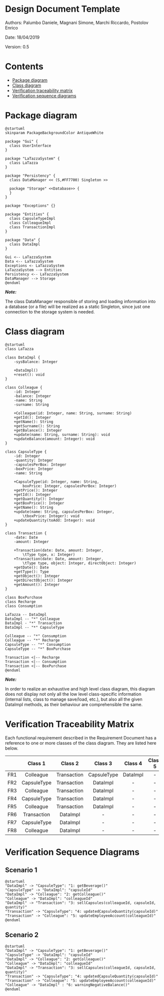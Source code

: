 # Design Document Template

Authors: Palumbo Daniele, Magnani Simone, Marchi Riccardo, Postolov Enrico

Date: 18/04/2019

Version: 0.5

# Contents

- [Package diagram](#package-diagram)
- [Class diagram](#class-diagram)
- [Verification traceability matrix](#verification-traceability-matrix)
- [Verification sequence diagrams](#verification-sequence-diagrams)

# Package diagram

``` plantuml
@startuml
skinparam PackageBackgroundColor AntiqueWhite

package "Gui" {
  class UserInterface
}

package "LaTazzaSystem" {
  class LaTazza
}

package "Persistency" {
  class DataManager << (S,#FF7700) Singleton >>
  
  package "Storage" <<Database>> {
  }
}

package "Exceptions" {}

package "Entities" {
  class CapsuleTypeImpl
  class ColleagueImpl
  class TransactionImpl
}

package "Data" {
  class DataImpl
}

Gui <-- LaTazzaSystem
Data <-- LaTazzaSystem
Exceptions <- LaTazzaSystem
LaTazzaSystem --> Entities
Persistency <-- LaTazzaSystem
DataManager --> Storage
@enduml
```

_**Note:**_

The class DataManager responsible of storing and loading information into a database (or a file) will be realized as a static Singleton, since just one connection to the storage system is needed.

# Class diagram

```plantuml
@startuml
class LaTazza

class DataImpl {
	-sysBalance: Integer

	+DataImpl()
	+reset(): void
}

class Colleague {
	-id: Integer
	-balance: Integer
	-name: String
	-surname: String

	+Colleague(id: Integer, name: String, surname: String)
	+getId(): Integer
	+getName(): String
	+getSurname(): String
	+getBalance(): Integer
	+update(name: String, surname: String): void
	+updateBalance(amount: Integer): void
}

class CapsuleType {
	-id: Integer
	-quantity: Integer
	-capsulesPerBox: Integer
	-boxPrice: Integer
	-name: String

	+CapsuleType(id: Integer, name: String, 
		boxPrice: Integer, capsulesPerBox: Integer)
	+getPrice(): Integer
	+getId(): Integer
	+getQuantity(): Integer
	+getBoxPrice(): Integer
	+getName(): String
	+update(name: String, capsulesPerBox: Integer, 
		\tboxPrice: Integer): void
	+updateQuantity(toAdd: Integer): void
}

class Transaction {
	-date: Date
	-amount: Integer

	+Transaction(date: Date, amount: Integer,
		\tType type, x: Integer)
	+Transaction(date: Date, amount: Integer,
		\tType type, object: Integer, directObject: Integer)
	+getDate(): Date
	+getType(): Type
	+getObject(): Integer
	+getDirectObject(): Integer
	+getAmount(): Integer
}

class BoxPurchase
class Recharge
class Consumption

LaTazza -- DataImpl
DataImpl -- "*" Colleague
DataImpl - "*" Transaction
DataImpl -- "*" CapsuleType

Colleague -- "*" Consumption
Colleague -- "*" Recharge
CapsuleType -- "*" Consumption
CapsuleType -- "*" BoxPurchase

Transaction <|-- Recharge
Transaction <|-- Consumption
Transaction <|-- BoxPurchase
@enduml
```

_**Note:**_

In order to realize an exhaustive and high level class diagram, this diagram does not display not only all the low level class-specific information (internal lists, class to manage save/load, etc.), but also all the given DataImpl methods, as their behaviour are comprehensible the same.

# Verification Traceability Matrix

Each functional requirement described in the Requirement Document has a reference to one or more classes of the class diagram. They are listed here below.


|  | Class 1 | Class 2  | Class 3|  Class 4| Class 5|
| ------------- |:-------------:| :-----:| :-----:| :-----:| :-----:|
| FR1   | Colleague |Transaction | CapsuleType | DataImpl | - |
| FR2  | CapsuleType | Transaction | DataImpl | -  | - |
| FR3 | Colleague | Transaction | DataImpl| - | - |
| FR4 | CapsuleType |Transaction | DataImpl| - | - |
| FR5 | Colleague |Transaction | DataImpl| -  | - |
| FR6 |Transaction | DataImpl | - | -  | - |
| FR7 | CapsuleType | DataImpl | -| - | - |
| FR8 | Colleague| DataImpl | -| - | - |

# Verification Sequence Diagrams 

## Scenario 1

```plantuml
@startuml
"DataImpl" -> "CapsuleType": "1: getBeverage()"
"CapsuleType" -> "DataImpl": "capsuleId"
"DataImpl" -> "Colleague": "2: getColleague()"
"Colleague" -> "DataImpl": "colleagueId"
"DataImpl" -> "Transaction": "3: sellCapsules(colleagueId, capsuleId, quantity)"
"Transaction" -> "CapsuleType": "4: updatedCapsuleQuantity(capsuleId)"
"Transaction" -> "Colleague": "5: updateEmployeeAccount(colleagueId)"
@enduml
```
## Scenario 2

```plantuml
@startuml
"DataImpl" -> "CapsuleType": "1: getBeverage()"
"CapsuleType" -> "DataImpl": "capsuleId"
"DataImpl" -> "Colleague": "2: getColleague()"
"Colleague" -> "DataImpl": "colleagueId"
"DataImpl" -> "Transaction": "3: sellCapsules(colleagueId, capsuleId, quantity)"
"Transaction" -> "CapsuleType": "4: updatedCapsuleQuantity(capsuleId)"
"Transaction" -> "Colleague": "5: updateEmployeeAccount(colleagueId)"
"Colleague" -> "DataImpl" : "6: warningNegativeBalance()"
@enduml
```